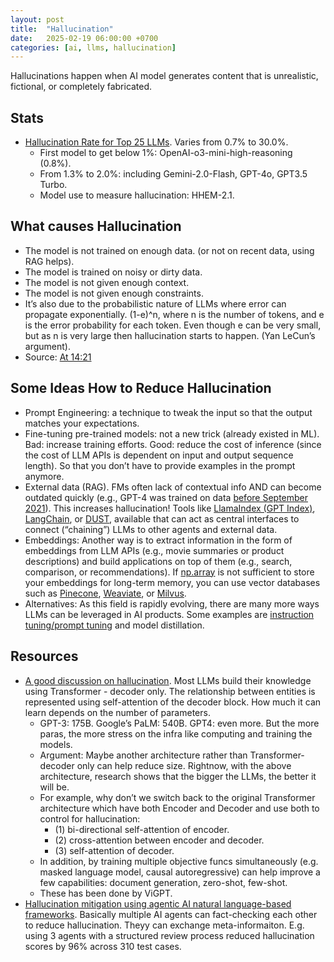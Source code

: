 ```yaml
---
layout: post
title:  "Hallucination"
date:   2025-02-19 06:00:00 +0700
categories: [ai, llms, hallucination]
---
```

Hallucinations happen when AI model generates content that is unrealistic, fictional, or completely fabricated.

## Stats
- [Hallucination Rate for Top 25 LLMs](https://github.com/vectara/hallucination-leaderboard). Varies from 0.7% to 30.0%.
  - First model to get below 1%: OpenAI-o3-mini-high-reasoning (0.8%).
  - From 1.3% to 2.0%: including Gemini-2.0-Flash, GPT-4o, GPT3.5 Turbo.
  - Model use to measure hallucination: HHEM-2.1.
 
## What causes Hallucination
- The model is not trained on enough data. (or not on recent data, using RAG helps).
- The model is trained on noisy or dirty data.
- The model is not given enough context.
- The model is not given enough constraints.
- It’s also due to the probabilistic nature of LLMs where error can propagate exponentially. (1-e)^n, where n is the number of tokens, and e is the error probability for each token. Even though e can be very small, but as n is very large then hallucination starts to happen. (Yan LeCun’s argument).
- Source: [At 14:21](https://www.youtube.com/watch?v=G2fqAlgmoPo)


## Some Ideas How to Reduce Hallucination
- Prompt Engineering: a technique to tweak the input so that the output matches your expectations.
- Fine-tuning pre-trained models: not a new trick (already existed in ML). Bad: increase training efforts. Good: reduce the cost of inference (since the cost of LLM APIs is dependent on input and output sequence length). So that you don’t have to provide examples in the prompt anymore.
- External data (RAG). FMs often lack of contextual info AND can become outdated quickly (e.g., GPT-4 was trained on data [before September 2021](https://openai.com/research/gpt-4)). This increases hallucination! Tools like [LlamaIndex (GPT Index)](https://gpt-index.readthedocs.io/en/latest/index.html), [LangChain](https://github.com/hwchase17/langchain), or [DUST](https://dust.tt/), available that can act as central interfaces to connect (“chaining”) LLMs to other agents and external data.
- Embeddings: Another way is to extract information in the form of embeddings from LLM APIs (e.g., movie summaries or product descriptions) and build applications on top of them (e.g., search, comparison, or recommendations). If [np.array](https://twitter.com/jeremyphoward/status/1647434956099186689) is not sufficient to store your embeddings for long-term memory, you can use vector databases such as [Pinecone](https://www.pinecone.io/), [Weaviate](https://weaviate.io/), or [Milvus](https://milvus.io/).
- Alternatives: As this field is rapidly evolving, there are many more ways LLMs can be leveraged in AI products. Some examples are [instruction tuning/prompt tuning](https://arxiv.org/abs/2104.08691) and model distillation.

## Resources
- [A good discussion on hallucination](https://www.facebook.com/groups/miaigroup/permalink/1560266621411271/?mibextid=I6gGtw). Most LLMs build their knowledge using Transformer - decoder only. The relationship between entities is represented using self-attention of the decoder block. How much it can learn depends on the number of parameters.
  - GPT-3: 175B. Google’s PaLM: 540B. GPT4: even more. But the more paras, the more stress on the infra like computing and training the models.
  - Argument: Maybe another architecture rather than Transformer-decoder only can help reduce size. Rightnow, with the above architecture, research shows that the bigger the LLMs, the better it will be.
  - For example, why don’t we switch back to the original Transformer architecture which have both Encoder and Decoder and use both to control for hallucination:
    - (1) bi-directional self-attention of encoder.
    - (2) cross-attention between encoder and decoder.
    - (3) self-attention of decoder.
  - In addition, by training multiple objective funcs simultaneously (e.g. masked language model, causal autoregressive) can help improve a few capabilities: document generation, zero-shot, few-shot.
  - These has been done by ViGPT.
- [Hallucination mitigation using agentic AI natural language-based frameworks](https://arxiv.org/pdf/2501.13946). Basically multiple AI agents can fact-checking each other to reduce hallucination. Theyy can exchange meta-informaiton. E.g. using 3 agents with a structured review process reduced hallucination scores by 96% across 310 test cases.
